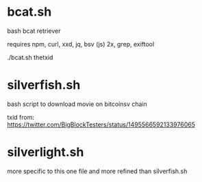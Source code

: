 # bcat.sh

bash bcat retriever

requires npm, curl, xxd, jq, bsv (js) 2x, grep, exiftool

./bcat.sh thetxid


# silverfish.sh
bash script to download movie on bitcoinsv chain

txid from:
https://twitter.com/BigBlockTesters/status/1495566592133976065



# silverlight.sh

more specific to this one file and more refined than silverfish.sh
